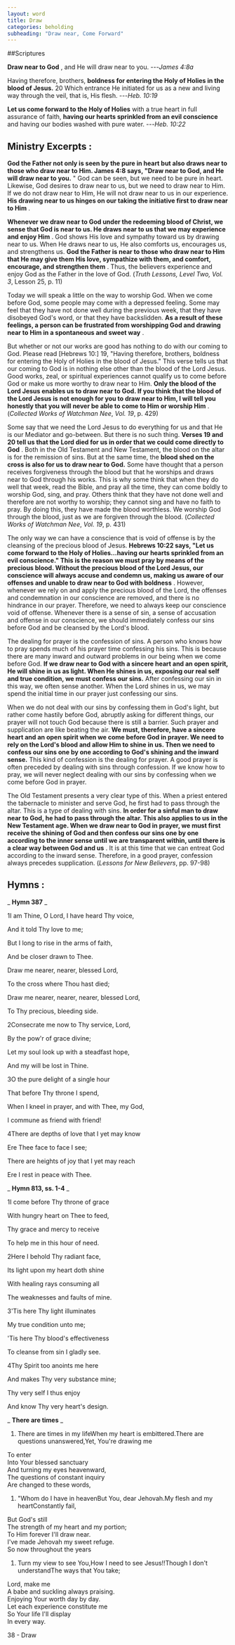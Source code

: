 ```yaml
---
layout: word
title: Draw
categories: beholding
subheading: "Draw near, Come Forward"
---
```


##Scriptures

**Draw near to God** , and He will draw near to you.
---_James 4:8a_

Having therefore, brothers, **boldness for entering the Holy of Holies in the blood of Jesus.** 20 Which entrance He initiated for us as a new and living way through the veil, that is, His flesh.
---_Heb. 10:19_

**Let us come forward to the Holy of Holies** with a true heart in full assurance of faith, **having our hearts sprinkled from an evil conscience** and having our bodies washed with pure water.
---_Heb. 10:22_

## Ministry Excerpts :

**God the Father not only is seen by the pure in heart but also draws near to those who draw near to Him. James 4:8 says, "Draw near to God, and He will draw near to you.** " God can be seen, but we need to be pure in heart. Likewise, God desires to draw near to us, but we need to draw near to Him. If we do not draw near to Him, He will not draw near to us in our experience. **His drawing near to us hinges on our taking the initiative first to draw near to Him** .

**Whenever we draw near to God under the redeeming blood of Christ, we sense that God is near to us. He draws near to us that we may experience and enjoy Him** . God shows His love and sympathy toward us by drawing near to us. When He draws near to us, He also comforts us, encourages us, and strengthens us. **God the Father is near to those who draw near to Him that He may give them His love, sympathize with them, and comfort, encourage, and strengthen them** . Thus, the believers experience and enjoy God as the Father in the love of God. (_Truth Lessons, Level Two, Vol. 3_, Lesson 25, p. 11)

Today we will speak a little on the way to worship God. When we come before God, some people may come with a depressed feeling. Some may feel that they have not done well during the previous week, that they have disobeyed God's word, or that they have backslidden. **As a result of these feelings, a person can be frustrated from worshipping God and drawing near to Him in a spontaneous and sweet way** .

But whether or not our works are good has nothing to do with our coming to God. Please read [Hebrews 10:] 19, "Having therefore, brothers, boldness for entering the Holy of Holies in the blood of Jesus." This verse tells us that our coming to God is in nothing else other than the blood of the Lord Jesus. Good works, zeal, or spiritual experiences cannot qualify us to come before God or make us more worthy to draw near to Him. **Only the blood of the Lord Jesus enables us to draw near to God. If you think that the blood of the Lord Jesus is not enough for you to draw near to Him, I will tell you honestly that you will never be able to come to Him or worship Him** . (_Collected Works of Watchman Nee_, _Vol. 19_, p. 429)

Some say that we need the Lord Jesus to do everything for us and that He is our Mediator and go-between. But there is no such thing. **Verses 19 and 20 tell us that the Lord died for us in order that we could come directly to God** . Both in the Old Testament and New Testament, the blood on the altar is for the remission of sins. But at the same time, the **blood shed on the cross is also for us to draw near to God.** Some have thought that a person receives forgiveness through the blood but that he worships and draws near to God through his works. This is why some think that when they do well that week, read the Bible, and pray all the time, they can come boldly to worship God, sing, and pray. Others think that they have not done well and therefore are not worthy to worship; they cannot sing and have no faith to pray. By doing this, they have made the blood worthless. We worship God through the blood, just as we are forgiven through the blood. (_Collected Works of Watchman Nee_, _Vol. 19_, p. 431)

The only way we can have a conscience that is void of offense is by the cleansing of the precious blood of Jesus. **Hebrews 10:22 says, "Let us come forward to the Holy of Holies…having our hearts sprinkled from an evil conscience." This is the reason we must pray by means of the precious blood. Without the precious blood of the Lord Jesus, our conscience will always accuse and condemn us, making us aware of our offenses and unable to draw near to God with boldness** . However, whenever we rely on and apply the precious blood of the Lord, the offenses and condemnation in our conscience are removed, and there is no hindrance in our prayer. Therefore, we need to always keep our conscience void of offense. Whenever there is a sense of sin, a sense of accusation and offense in our conscience, we should immediately confess our sins before God and be cleansed by the Lord's blood.

The dealing for prayer is the confession of sins. A person who knows how to pray spends much of his prayer time confessing his sins. This is because there are many inward and outward problems in our being when we come before God. **If we draw near to God with a sincere heart and an open spirit, He will shine in us as light. When He shines in us, exposing our real self and true condition, we must confess our sins.** After confessing our sin in this way, we often sense another. When the Lord shines in us, we may spend the initial time in our prayer just confessing our sins.

When we do not deal with our sins by confessing them in God's light, but rather come hastily before God, abruptly asking for different things, our prayer will not touch God because there is still a barrier. Such prayer and supplication are like beating the air. **We must, therefore, have a sincere heart and an open spirit when we come before God in prayer. We need to rely on the Lord's blood and allow Him to shine in us. Then we need to confess our sins one by one according to God's shining and the inward sense.** This kind of confession is the dealing for prayer. A good prayer is often preceded by dealing with sins through confession. If we know how to pray, we will never neglect dealing with our sins by confessing when we come before God in prayer.

The Old Testament presents a very clear type of this. When a priest entered the tabernacle to minister and serve God, he first had to pass through the altar. This is a type of dealing with sins. **In order for a sinful man to draw near to God, he had to pass through the altar. This also applies to us in the New Testament age. When we draw near to God in prayer, we must first receive the shining of God and then confess our sins one by one according to the inner sense until we are transparent within, until there is a clear way between God and us** . It is at this time that we can entreat God according to the inward sense. Therefore, in a good prayer, confession always precedes supplication. (_Lessons for New Believers_, pp. 97-98)

## Hymns :

_ **Hymn 387** _

1I am Thine, O Lord, I have heard Thy voice,

And it told Thy love to me;

But I long to rise in the arms of faith,

And be closer drawn to Thee.

Draw me nearer, nearer, blessed Lord,

To the cross where Thou hast died;

Draw me nearer, nearer, nearer, blessed Lord,

To Thy precious, bleeding side.

2Consecrate me now to Thy service, Lord,

By the pow'r of grace divine;

Let my soul look up with a steadfast hope,

And my will be lost in Thine.

3O the pure delight of a single hour

That before Thy throne I spend,

When I kneel in prayer, and with Thee, my God,

I commune as friend with friend!

4There are depths of love that I yet may know

Ere Thee face to face I see;

There are heights of joy that I yet may reach

Ere I rest in peace with Thee.

_ **Hymn 813, ss. 1-4** _

1I come before Thy throne of grace

With hungry heart on Thee to feed,

Thy grace and mercy to receive

To help me in this hour of need.

2Here I behold Thy radiant face,

Its light upon my heart doth shine

With healing rays consuming all

The weaknesses and faults of mine.

3'Tis here Thy light illuminates

My true condition unto me;

'Tis here Thy blood's effectiveness

To cleanse from sin I gladly see.

4Thy Spirit too anoints me here

And makes Thy very substance mine;

Thy very self I thus enjoy

And know Thy very heart's design.

_ **There are times** _

1. There are times in my lifeWhen my heart is embittered.There are questions unanswered,Yet, You're drawing me

To enter  
Into Your blessed sanctuary  
And turning my eyes heavenward,  
The questions of constant inquiry  
Are changed to these words,

1. "Whom do I have in heavenBut You, dear Jehovah.My flesh and my heartConstantly fail,

But God's still  
The strength of my heart and my portion;  
To Him forever I'll draw near.  
I've made Jehovah my sweet refuge.  
So now throughout the years

1. Turn my view to see You,How I need to see Jesus!!Though I don't understandThe ways that You take;

Lord, make me  
A babe and suckling always praising.  
Enjoying Your worth day by day.  
Let each experience constitute me  
So Your life I'll display  
In every way.

38 - Draw
